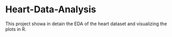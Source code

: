 # Heart-Data-Analysis
This project showa in detain the EDA of the heart dataset and visualizing the plots in R. 
